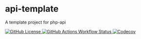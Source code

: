 # api-template

A template project for php-api

[![GitHub License](https://img.shields.io/github/license/kilip/api-template?style=flat-square)
](https://github.com/kilip/api-template?tab=MIT-1-ov-file)
[![GitHub Actions Workflow Status](https://img.shields.io/github/actions/workflow/status/kilip/api-template/ci.yaml?branch=main&style=flat-square)
](https://github.com/kilip/api-template/actions/workflows/ci.yaml)
[![Codecov](https://img.shields.io/codecov/c/github/kilip/api-template?style=flat-square)](https://app.codecov.io/gh/kilip/api-template)
